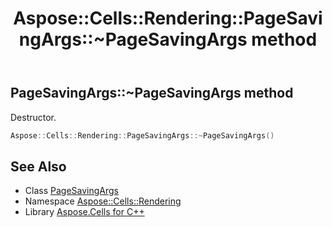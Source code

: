 ﻿---
title: Aspose::Cells::Rendering::PageSavingArgs::~PageSavingArgs method
linktitle: ~PageSavingArgs
second_title: Aspose.Cells for C++ API Reference
description: 'Aspose::Cells::Rendering::PageSavingArgs::~PageSavingArgs method. Destructor in C++.'
type: docs
weight: 200
url: /cpp/aspose.cells.rendering/pagesavingargs/~pagesavingargs/
---
## PageSavingArgs::~PageSavingArgs method


Destructor.

```cpp
Aspose::Cells::Rendering::PageSavingArgs::~PageSavingArgs()
```

## See Also

* Class [PageSavingArgs](../)
* Namespace [Aspose::Cells::Rendering](../../)
* Library [Aspose.Cells for C++](../../../)
